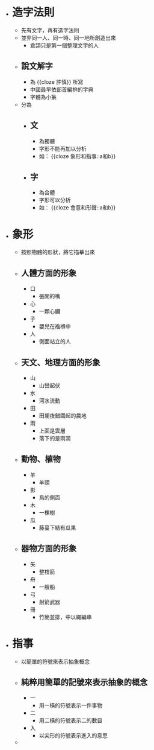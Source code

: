 - # 造字法則
	- 先有文字，再有造字法則
	- 並非同一人、同一時、同一地所創造出來
		- 倉頡只是第一個整理文字的人
	- ## 說文解字
		- 為 {{cloze 許慎}} 所寫
		- 中國最早依部首編排的字典
		- 字體為小篆
	- 分為
		- ## 文
			- 為獨體
			- 字形不能再加以分析
			- 如： {{cloze 象形和指事::a和b}}
		- ## 字
			- 為合體
			- 字形可以分析
			- 如： {{cloze 會意和形聲::a和b}}
- # 象形
	- 按照物體的形狀，將它描摹出來
	- ## 人體方面的形象
		- 口
			- 張開的嘴
		- 心
			- 一顆心臟
		- 子
			- 嬰兒在襁褓中
		- 人
			- 側面站立的人
	- ## 天文、地理方面的形象
		- 山
			- 山巒起伏
		- 水
			- 河水流動
		- 田
			- 田埂夜錯圍起的農地
		- 雨
			- 上面是雲層
			- 落下的是雨滴
	- ## 動物、植物
		- 羊
			- 羊頭
		- 影
			- 鳥的側面
		- 木
			- 一棵樹
		- 瓜
			- 藤蔓下結有瓜果
	- ## 器物方面的形象
		- 矢
			- 整枝箭
		- 舟
			- 一艘船
		- 弓
			- 射箭武器
		- 冊
			- 竹簡並排，中以繩編串
- # 指事
	- 以簡單的符號來表示抽象概念
	- ## 純粹用簡單的記號來表示抽象的概念
		- 一
			- 用一橫的符號表示一件事物
		- 二
			- 用二橫的符號表示二的數目
		- 入
			- 以尖形的符號表示進入的意思
	-